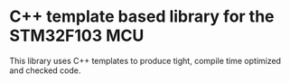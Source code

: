 # C++ template based library for the STM32F103 MCU

This library uses C++ templates to produce tight, compile time optimized and checked code.
